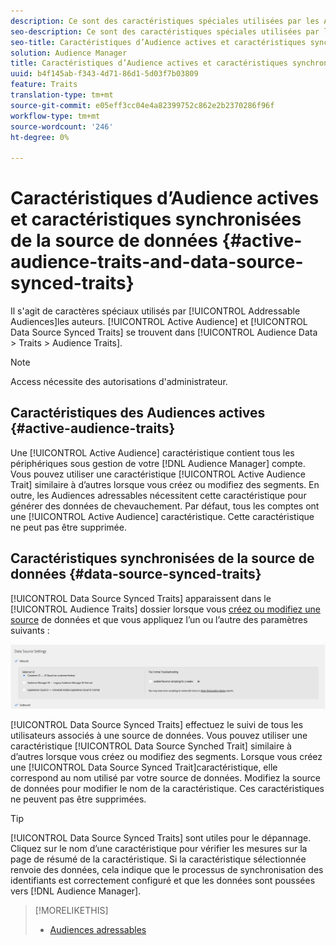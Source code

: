 ```yaml
---
description: Ce sont des caractéristiques spéciales utilisées par les Audiences adressables. Les caractéristiques synchronisées des sources de données et d’Audience actives se trouvent dans Audience Data > Traits > Caractéristiques de l’Audience.
seo-description: Ce sont des caractéristiques spéciales utilisées par les Audiences adressables. Les caractéristiques synchronisées des sources de données et d’Audience actives se trouvent dans Audience Data > Traits > Caractéristiques de l’Audience.
seo-title: Caractéristiques d’Audience actives et caractéristiques synchronisées de la source de données
solution: Audience Manager
title: Caractéristiques d’Audience actives et caractéristiques synchronisées de la source de données
uuid: b4f145ab-f343-4d71-86d1-5d03f7b03809
feature: Traits
translation-type: tm+mt
source-git-commit: e05eff3cc04e4a82399752c862e2b2370286f96f
workflow-type: tm+mt
source-wordcount: '246'
ht-degree: 0%

---
```



# Caractéristiques d’Audience actives et caractéristiques synchronisées de la source de données {#active-audience-traits-and-data-source-synced-traits}

Il s&#39;agit de caractères spéciaux utilisés par [!UICONTROL Addressable Audiences]les auteurs. [!UICONTROL Active Audience] et [!UICONTROL Data Source Synced Traits] se trouvent dans [!UICONTROL Audience Data > Traits > Audience Traits].

>[!NOTE]
>
>Access nécessite des autorisations d&#39;administrateur.

## Caractéristiques des Audiences actives {#active-audience-traits}

Une [!UICONTROL Active Audience] caractéristique contient tous les périphériques sous gestion de votre [!DNL Audience Manager] compte. Vous pouvez utiliser une caractéristique [!UICONTROL Active Audience Trait] similaire à d’autres lorsque vous créez ou modifiez des segments. En outre, les Audiences [](../../features/addressable-audiences.md) adressables nécessitent cette caractéristique pour générer des données de chevauchement. Par défaut, tous les comptes ont une [!UICONTROL Active Audience] caractéristique. Cette caractéristique ne peut pas être supprimée.

## Caractéristiques synchronisées de la source de données {#data-source-synced-traits}

[!UICONTROL Data Source Synced Traits] apparaissent dans le [!UICONTROL Audience Traits] dossier lorsque vous [créez ou modifiez une source](../../features/manage-datasources.md#create-data-source) de données et que vous appliquez l’un ou l’autre des paramètres suivants :

![](assets/datasource_synced.png)

[!UICONTROL Data Source Synced Traits] effectuez le suivi de tous les utilisateurs associés à une source de données. Vous pouvez utiliser une caractéristique [!UICONTROL Data Source Synched Trait] similaire à d’autres lorsque vous créez ou modifiez des segments. Lorsque vous créez une [!UICONTROL Data Source Synced Trait]caractéristique, elle correspond au nom utilisé par votre source de données. Modifiez la source de données pour modifier le nom de la caractéristique. Ces caractéristiques ne peuvent pas être supprimées.

>[!TIP]
>
>[!UICONTROL Data Source Synced Traits] sont utiles pour le dépannage. Cliquez sur le nom d’une caractéristique pour vérifier les mesures sur la page de résumé de la caractéristique. Si la caractéristique sélectionnée renvoie des données, cela indique que le processus de synchronisation des identifiants est correctement configuré et que les données sont poussées vers [!DNL Audience Manager].

>[!MORELIKETHIS]
>
>* [Audiences adressables](../../features/addressable-audiences.md)

